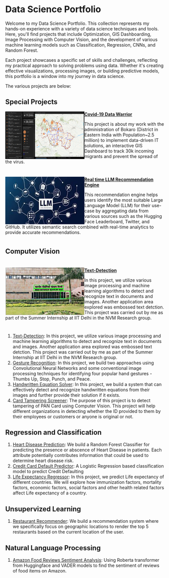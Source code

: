 # Data Science Portfolio
Welcome to my Data Science Portfolio. This collection represents my hands-on experience with a variety of data science techniques and tools. Here, you'll find projects that include Optimization, GIS Dashboarding, Image Processing with Computer Vision, and the development of various machine learning models such as Classification, Regression, CNNs, and Random Forest.

Each project showcases a specific set of skills and challenges, reflecting my practical approach to solving problems using data. Whether it's creating effective visualizations, processing images, or building predictive models, this portfolio is a window into my journey in data science.

The various projects are below:

## Special Projects


<img align="left" width="250" height="150" src="https://github.com/chitransh1998/SARAL/blob/main/Incoming%20Migrants%20-%20Panchayatwise.PNG"> **[Covid-19 Data Warrior](https://github.com/chitransh1998/SARAL)**

This project is about my work with the administration of Bokaro (District in Eastern India with Population~2.5 million) to implement data-driven IT solutions, an interactive GIS Dashboard to track 30k incoming migrants and prevent the spread of the virus.

#

<img align="left" width="250" height="150" src="https://github.com/chitransh1998/recommendation-engine/blob/main/download.jpg"> **[Real time LLM Recommendation Engine](https://github.com/chitransh1998/recommendation-engine/tree/main)**

This recommendation engine helps users identify the most suitable Large Language Model (LLM) for their use-case by aggregating data from various sources such as the Hugging Face Leaderboard, Twitter, and GitHub. It utilizes semantic search combined with real-time analytics to provide accurate recommendations.  

#
## Computer Vision
#

<img align="left" width="250" height="150" src="https://github.com/chitransh1998/Text-Detection/blob/main/detection_result.png"> **[Text-Detection](https://github.com/chitransh1998/Text-Detection)**

In this project, we utilize various image processing and machine learning algorithms to detect and recognize text in documents and images. Another application area explored was embossed text detction. This project was carried out by me as part of the Summer Internship at IIT Delhi in the NVM Research group.  

#

1. [Text-Detection](https://github.com/chitransh1998/Text-Detection): In this project, we utilize various image processing and machine learning algorithms to detect and recognize text in documents and images. Another application area explored was embossed text detction. This project was carried out by me as part of the Summer Internship at IIT Delhi in the NVM Research group.
2. [Gesture Recognition](https://github.com/chitransh1998/Gesture-Recognition): In this project, we build two approaches using Convolutional Neural Networks and some conventional image processing techniques for identifying four popular hand gestures - Thumbs Up, Stop, Punch, and Peace.
3. [Handwritten Equation Solver](https://github.com/chitransh1998/handwritten-equation-solver): In this project, we build a system that can effectively detect and recognize handwritten equations from their images and further provide their solution if it exists.
4. [Card Tampering Screener](https://github.com/chitransh1998/Card-Tampering-Screener): The purpose of this project is to detect tampering of PAN Card using Computer Vision. This project will help different organizations in detecting whether the ID provided to them by their employees or customers or anyone is original or not.

## Regression and Classification
1. [Heart Disease Prediction](https://github.com/chitransh1998/Heart-Disease-Prediction-): We build a Random Forest Classifier for predicting the presence or abscence of Heart Disease in patients. Each attribute potentially contributes information that could be used to determine heart disease risk.  
2. [Credit Card Default Predictor](https://github.com/chitransh1998/Credit-Card-Default-Prediction): A Logistic Regression based classification model to predict Credit Defaulting  
3. [Life Expectancy Regressor](https://github.com/chitransh1998/Life-Expectancy-Prediction-using-Multiple-Regression): In this project, we predict Life expectancy of different countries. We will explore how immunization factors, mortality factors, economic factors, social factors and other health related factors affect Life expectancy of a country.

## Unsupervized Learning
1. [Restaurant Recommender](https://github.com/chitransh1998/Restaurant-Recommender): We build a recommendation system where we specifically focus on geographic locations to render the top 5 restaurants based on the current location of the user.

## Natural Language Processing
1. [Amazon Food Reviews Sentiment Analysis](https://github.com/chitransh1998/Amazon-Reviews-Sentiment-Analysis/blob/main/README.md): Using Roberta transformer from Huggingface and VADER models to find the sentiment of reviews of food items on Amazon.

